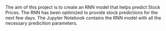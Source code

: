 The aim of this project is to create an RNN model that helps predict Stock Prices. The RNN has been optimized to provide stock predictions for the next few days.
The Jupyter Notebook contains the RNN model with all the necessary predicition parameters.
